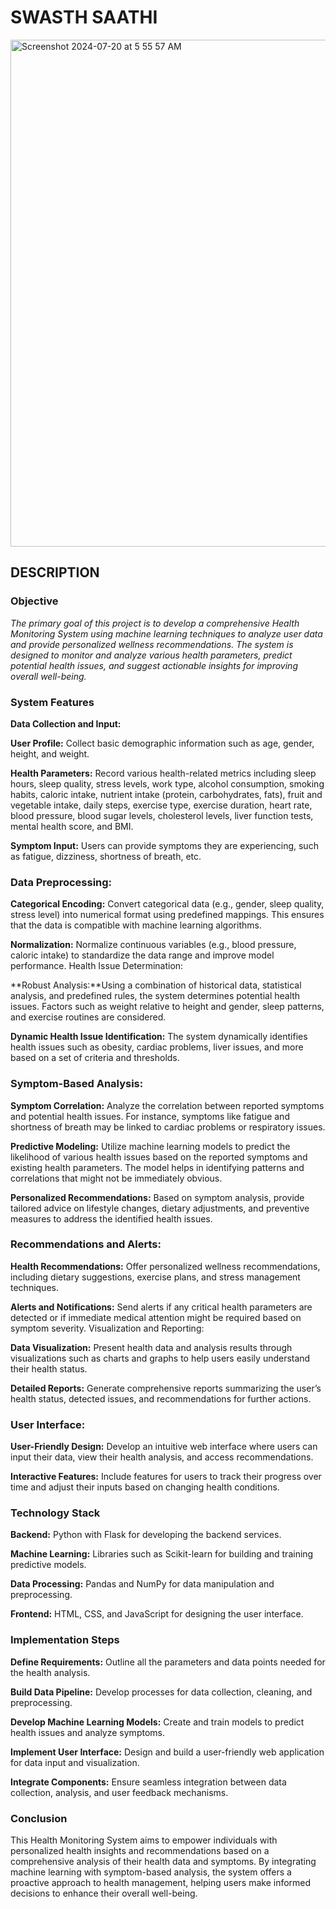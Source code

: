 # SWASTH SAATHI

<img width="811" alt="Screenshot 2024-07-20 at 5 55 57 AM" src="https://github.com/user-attachments/assets/0918213f-c2dc-450f-88c1-d8ae0239ae9f">


## DESCRIPTION

### Objective
*The primary goal of this project is to develop a comprehensive Health Monitoring System using machine learning techniques to analyze user data and provide personalized wellness recommendations. The system is designed to monitor and analyze various health parameters, predict potential health issues, and suggest actionable insights for improving overall well-being.*

### System Features

**Data Collection and Input:**

**User Profile:** Collect basic demographic information such as age, gender, height, and weight.

**Health Parameters:** Record various health-related metrics including sleep hours, sleep quality, stress levels, work type, alcohol consumption, smoking habits, caloric intake, nutrient intake (protein, carbohydrates, fats), fruit and vegetable intake, daily steps, exercise type, exercise duration, heart rate, blood pressure, blood sugar levels, cholesterol levels, liver function tests, mental health score, and BMI.

**Symptom Input:** Users can provide symptoms they are experiencing, such as fatigue, dizziness, shortness of breath, etc.

### Data Preprocessing:

**Categorical Encoding:** Convert categorical data (e.g., gender, sleep quality, stress level) into numerical format using predefined mappings. This ensures that the data is compatible with machine learning algorithms.

**Normalization:** Normalize continuous variables (e.g., blood pressure, caloric intake) to standardize the data range and improve model performance.
Health Issue Determination:

**Robust Analysis:**Using a combination of historical data, statistical analysis, and predefined rules, the system determines potential health issues. Factors such as weight relative to height and gender, sleep patterns, and exercise routines are considered.


**Dynamic Health Issue Identification:** The system dynamically identifies health issues such as obesity, cardiac problems, liver issues, and more based on a set of criteria and thresholds.

### Symptom-Based Analysis:

**Symptom Correlation:** Analyze the correlation between reported symptoms and potential health issues. For instance, symptoms like fatigue and shortness of breath may be linked to cardiac problems or respiratory issues.

**Predictive Modeling:** Utilize machine learning models to predict the likelihood of various health issues based on the reported symptoms and existing health parameters. The model helps in identifying patterns and correlations that might not be immediately obvious.

**Personalized Recommendations:** Based on symptom analysis, provide tailored advice on lifestyle changes, dietary adjustments, and preventive measures to address the identified health issues.

### Recommendations and Alerts:

**Health Recommendations:** Offer personalized wellness recommendations, including dietary suggestions, exercise plans, and stress management techniques.

**Alerts and Notifications:** Send alerts if any critical health parameters are detected or if immediate medical attention might be required based on symptom severity.
Visualization and Reporting:

**Data Visualization:** Present health data and analysis results through visualizations such as charts and graphs to help users easily understand their health status.

**Detailed Reports:** Generate comprehensive reports summarizing the user’s health status, detected issues, and recommendations for further actions.

### User Interface:

**User-Friendly Design:** Develop an intuitive web interface where users can input their data, view their health analysis, and access recommendations.

**Interactive Features:** Include features for users to track their progress over time and adjust their inputs based on changing health conditions.

### Technology Stack

**Backend:** Python with Flask for developing the backend services.

**Machine Learning:** Libraries such as Scikit-learn for building and training predictive models.

**Data Processing:** Pandas and NumPy for data manipulation and preprocessing.

**Frontend:** HTML, CSS, and JavaScript for designing the user interface.

### Implementation Steps

**Define Requirements:** Outline all the parameters and data points needed for the health analysis.

**Build Data Pipeline:** Develop processes for data collection, cleaning, and preprocessing.

**Develop Machine Learning Models:** Create and train models to predict health issues and analyze symptoms.

**Implement User Interface:** Design and build a user-friendly web application for data input and visualization.

**Integrate Components:** Ensure seamless integration between data collection, analysis, and user feedback mechanisms.

### Conclusion
This Health Monitoring System aims to empower individuals with personalized health insights and recommendations based on a comprehensive analysis of their health data and symptoms. By integrating machine learning with symptom-based analysis, the system offers a proactive approach to health management, helping users make informed decisions to enhance their overall well-being.


